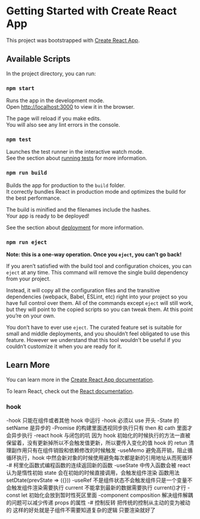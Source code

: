 # Getting Started with Create React App

This project was bootstrapped with [Create React App](https://github.com/facebook/create-react-app).

## Available Scripts

In the project directory, you can run:

### `npm start`

Runs the app in the development mode.\
Open [http://localhost:3000](http://localhost:3000) to view it in the browser.

The page will reload if you make edits.\
You will also see any lint errors in the console.

### `npm test`

Launches the test runner in the interactive watch mode.\
See the section about [running tests](https://facebook.github.io/create-react-app/docs/running-tests) for more information.

### `npm run build`

Builds the app for production to the `build` folder.\
It correctly bundles React in production mode and optimizes the build for the best performance.

The build is minified and the filenames include the hashes.\
Your app is ready to be deployed!

See the section about [deployment](https://facebook.github.io/create-react-app/docs/deployment) for more information.

### `npm run eject`

**Note: this is a one-way operation. Once you `eject`, you can’t go back!**

If you aren’t satisfied with the build tool and configuration choices, you can `eject` at any time. This command will remove the single build dependency from your project.

Instead, it will copy all the configuration files and the transitive dependencies (webpack, Babel, ESLint, etc) right into your project so you have full control over them. All of the commands except `eject` will still work, but they will point to the copied scripts so you can tweak them. At this point you’re on your own.

You don’t have to ever use `eject`. The curated feature set is suitable for small and middle deployments, and you shouldn’t feel obligated to use this feature. However we understand that this tool wouldn’t be useful if you couldn’t customize it when you are ready for it.

## Learn More

You can learn more in the [Create React App documentation](https://facebook.github.io/create-react-app/docs/getting-started).

To learn React, check out the [React documentation](https://reactjs.org/).

### hook

-hook 只能在组件或者其他 hook 中运行
-hook 必须以 use 开头
-State 的 setName 是异步的
-Promise 的构建里面透视同步执行只有 then 和 cath 里面才会异步执行
-react hook 与闭包的坑 因为 hook 初始化的时候执行的方法一直被保留着，没有更新掉所以不会触发值更新，所以要传入变化的值 hook 的 retun 清理副作用只有在组件销毁和依赖修改的时候触发
-useMemo 避免高开销，阻止循循环执行，hook 中然会新对象的时候使用避免每次都是新的引用地址从而死循环
-# 柯里化函数式编程函数的连续返回新的函数
-useState 中传入函数会被 react 认为是惰性初始 state 会在初始的时候直接调用，会触发组件渲染 函数用法 setDtate(prevState => ({}))
-useRef 不是组件状态不会触发组件只是一个变量不会触发组件渲染需要执行 current 不能拿到最新的数据需要执行 current()才行
-const let 初始化会放到暂时性死区里面
-component composition 解决组件解耦的问题可以减少传递 props 的属性
-# 控制反转 把传统的控制从主动的变为被动的 这样的好处就是子组件不需要知道复杂的逻辑 只要渲染就好了
